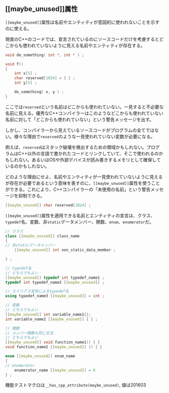 ## [[maybe_unused]]属性

`[[maybe_unused]]`属性は名前やエンティティが意図的に使われないことを示すのに使える。

現実のC++のコードでは、宣言されているのにソースコードだけを考慮するとどこからも使われていないように見える名前やエンティティが存在する。

~~~cpp
void do_something( int *, int * ) ;

void f()
{
    int x[5] ;
    char reserved[1024] = { } ;
    int y[5] ;

    do_something( x, y ) ;
}
~~~

ここでは`reserved`という名前はどこからも使われていない。一見すると不必要な名前に見える。優秀なC++コンパイラーはこのようなどこからも使われていない名前に対して「どこからも使われていない」という警告メッセージを出す。

しかし、コンパイラーから見えているソースコードがプログラムの全てではない。様々な理由で`reserved`のような一見使われていない変数が必要になる。


例えば、`reserved`はスタック破壊を検出するための領域かもしれない。プログラムはC++以外の言語で書かれたコードとリンクしていて、そこで使われるのかもしれない。あるいはOSや外部デバイスが読み書きするメモリとして確保しているのかもしれない。

どのような理由にせよ、名前やエンティティが一見使われていないように見えるが存在が必要であるという意味を表すのに、`[[maybe_unused]]`属性を使うことができる。これにより、C++コンパイラーの「未使用の名前」という警告メッセージを抑制できる。


~~~cpp
[[maybe_unused]] char reserved[1024] ;
~~~

`[[maybe_unused]]`属性を適用できる名前とエンティティの宣言は、クラス、`typedef`名、変数、非`static`データメンバー、関数、`enum`、`enumerator`だ。


~~~cpp
// クラス
class [[maybe_unused]] class_name
{
// 非staticデータメンバー
    [[maybe_unused]] int non_static_data_member ;

} ;

// typedef名
// どちらでもよい
[[maybe_unused]] typedef int typedef_name1 ;
typedef int typedef_name2 [[maybe_unused]] ;

// エイリアス宣言によるtypedef名
using typedef_name3 [[maybe_unused]] = int ;

// 変数
// どちらでもよい
[[maybe_unused]] int variable_name1{};
int variable_name2 [[maybe_unused]] { } ;

// 関数
// メンバー関数も同じ文法
// どちらでもよい
[[maybe_unused]] void function_name1() { }
void function_name2 [[maybe_unused]] () { }

enum [[maybe_unused]] enum_name
{
// enumerator
    enumerator_name [[maybe_unused]] = 0
} ;
~~~

機能テストマクロは`__has_cpp_attribute(maybe_unused)`, 値は201603
